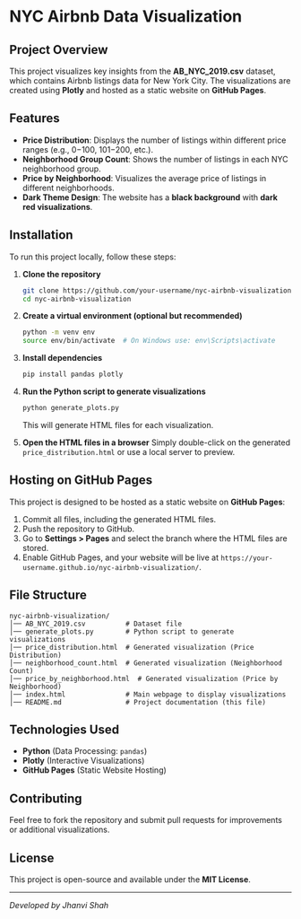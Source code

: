 # NYC Airbnb Data Visualization

## Project Overview
This project visualizes key insights from the **AB_NYC_2019.csv** dataset, which contains Airbnb listings data for New York City. The visualizations are created using **Plotly** and hosted as a static website on **GitHub Pages**.

## Features
- **Price Distribution**: Displays the number of listings within different price ranges (e.g., $0-$100, $101-$200, etc.).
- **Neighborhood Group Count**: Shows the number of listings in each NYC neighborhood group.
- **Price by Neighborhood**: Visualizes the average price of listings in different neighborhoods.
- **Dark Theme Design**: The website has a **black background** with **dark red visualizations**.

## Installation
To run this project locally, follow these steps:

1. **Clone the repository**
   ```bash
   git clone https://github.com/your-username/nyc-airbnb-visualization.git
   cd nyc-airbnb-visualization
   ```

2. **Create a virtual environment (optional but recommended)**
   ```bash
   python -m venv env
   source env/bin/activate  # On Windows use: env\Scripts\activate
   ```

3. **Install dependencies**
   ```bash
   pip install pandas plotly
   ```

4. **Run the Python script to generate visualizations**
   ```bash
   python generate_plots.py
   ```
   This will generate HTML files for each visualization.

5. **Open the HTML files in a browser**
   Simply double-click on the generated `price_distribution.html` or use a local server to preview.

## Hosting on GitHub Pages
This project is designed to be hosted as a static website on **GitHub Pages**:
1. Commit all files, including the generated HTML files.
2. Push the repository to GitHub.
3. Go to **Settings > Pages** and select the branch where the HTML files are stored.
4. Enable GitHub Pages, and your website will be live at `https://your-username.github.io/nyc-airbnb-visualization/`.

## File Structure
```
nyc-airbnb-visualization/
│── AB_NYC_2019.csv          # Dataset file
│── generate_plots.py        # Python script to generate visualizations
│── price_distribution.html  # Generated visualization (Price Distribution)
│── neighborhood_count.html  # Generated visualization (Neighborhood Count)
│── price_by_neighborhood.html  # Generated visualization (Price by Neighborhood)
│── index.html               # Main webpage to display visualizations
│── README.md                # Project documentation (this file)
```

## Technologies Used
- **Python** (Data Processing: `pandas`)
- **Plotly** (Interactive Visualizations)
- **GitHub Pages** (Static Website Hosting)

## Contributing
Feel free to fork the repository and submit pull requests for improvements or additional visualizations.

## License
This project is open-source and available under the **MIT License**.

---
_Developed by Jhanvi Shah_


